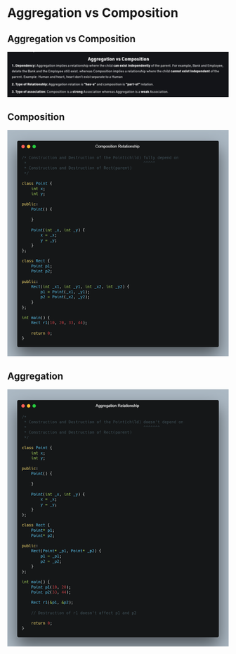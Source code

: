 # Aggregation vs Composition

## Aggregation vs Composition

![Aggregation vs Composition](Aggregation-vs-Composition.jpg)

## Composition

![Composition](Relations.001.Composition.png)

## Aggregation

![Aggregation](Relations.002.Aggregation.png)
